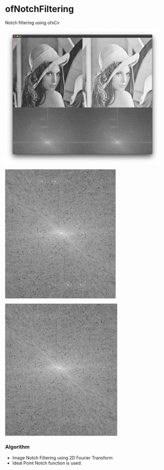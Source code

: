 # ofNotchFiltering
Notch filtering using ofxCv

![notch example]( https://github.com/bemoregt/ofNotchFiltering/blob/master/%E1%84%89%E1%85%B3%E1%84%8F%E1%85%B3%E1%84%85%E1%85%B5%E1%86%AB%E1%84%89%E1%85%A3%E1%86%BA_2021-05-16_%E1%84%8B%E1%85%A9%E1%84%8C%E1%85%A5%E1%86%AB_4.27.49.png "example")

![notch exampleq]( https://github.com/bemoregt/ofNotchFiltering/blob/master/before.png "example")

![notch examplew]( https://github.com/bemoregt/ofNotchFiltering/blob/master/after.png "example")

### Algorithm
- Image Notch Filtering using 2D Fourier Transform
- Ideal Point Notch function is used.
